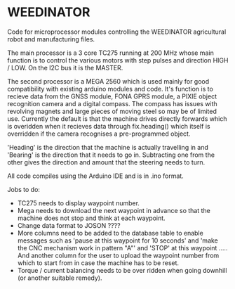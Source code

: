 # WEEDINATOR
Code for microprocessor modules controlling the WEEDINATOR agricultural robot and manufacturing files.

The main processor is a 3 core TC275 running at 200 MHz whose main function is to control the various motors with step pulses and direction HIGH / LOW. On the I2C bus it is the MASTER.

The second processor is a MEGA 2560 which is used mainly for good compatibility with existing arduino modules and code. It's function is to recieve data from the GNSS module, FONA GPRS module, a PIXIE object recognition camera and a digital compass. The compass has issues with revolving magnets and large pieces of moving steel so may be of limited use. Currently the default is that the machine drives directly forwards which is overidden when it recieves data through fix.heading() which itself is overridden if the camera recognises a pre-programmed object.

'Heading' is the direction that the machine is actually travelling in and 'Bearing' is the direction that it needs to go in. Subtracting one from the other gives the direction and amount that the steering needs to turn.

All code compiles using the Arduino IDE and is in .ino format.

Jobs to do: 
* TC275 needs to display waypoint number.
* Mega needs to download the next waypoint in advance so that the machine does not stop and think at each waypoint.
* Change data format to JOSON ????
* More columns need to be added to the database table to enable messages such as 'pause at this waypoint for 10 seconds' and 'make the CNC mechanism work in pattern "A"' and 'STOP' at this waypoint ..... And another column for the user to upload the waypoint number from which to start from in case the machine has to be reset.
* Torque / current balancing needs to be over ridden when going downhill (or another suitable remedy).
